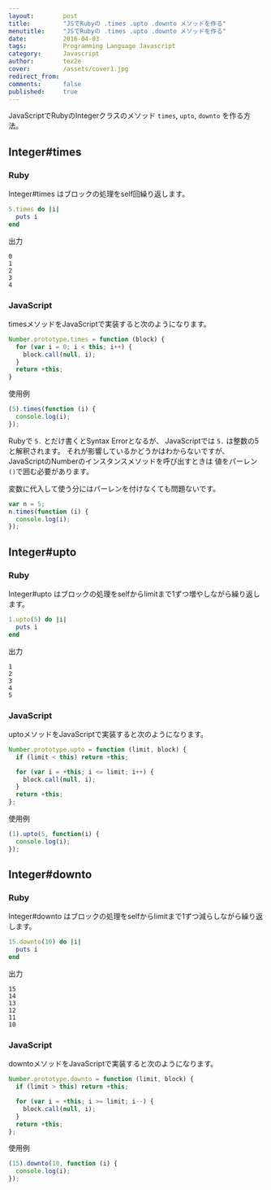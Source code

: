 ```yaml
---
layout:        post
title:         "JSでRubyの .times .upto .downto メソッドを作る"
menutitle:     "JSでRubyの .times .upto .downto メソッドを作る"
date:          2016-04-03
tags:          Programming Language Javascript
category:      Javascript
author:        tex2e
cover:         /assets/cover1.jpg
redirect_from:
comments:      false
published:     true
---
```


JavaScriptでRubyのIntegerクラスのメソッド `times`, `upto`, `downto` を作る方法。


Integer#times
--------------

### Ruby

Integer#times はブロックの処理をself回繰り返します。

```ruby
5.times do |i|
  puts i
end
```

出力

```
0
1
2
3
4
```

### JavaScript

timesメソッドをJavaScriptで実装すると次のようになります。

```js
Number.prototype.times = function (block) {
  for (var i = 0; i < this; i++) {
    block.call(null, i);
  }
  return +this;
}
```

使用例

```js
(5).times(function (i) {
  console.log(i);
});
```

Rubyで `5.` とだけ書くとSyntax Errorとなるが、
JavaScriptでは `5.` は整数の5と解釈されます。
それが影響しているかどうかはわからないですが、JavaScriptのNumberのインスタンスメソッドを呼び出すときは
値をパーレン`()`で囲む必要があります。

変数に代入して使う分にはパーレンを付けなくても問題ないです。

```js
var n = 5;
n.times(function (i) {
  console.log(i);
});
```


Integer#upto
-------------

### Ruby

Integer#upto はブロックの処理をselfからlimitまで1ずつ増やしながら繰り返します。

```ruby
1.upto(5) do |i|
  puts i
end
```

出力

```
1
2
3
4
5
```

### JavaScript

uptoメソッドをJavaScriptで実装すると次のようになります。

```js
Number.prototype.upto = function (limit, block) {
  if (limit < this) return +this;

  for (var i = +this; i <= limit; i++) {
    block.call(null, i);
  }
  return +this;
};
```

使用例

```js
(1).upto(5, function(i) {
  console.log(i);
});
```


Integer#downto
---------------

### Ruby

Integer#downto はブロックの処理をselfからlimitまで1ずつ減らしながら繰り返します。

```ruby
15.downto(10) do |i|
  puts i
end
```

出力

```
15
14
13
12
11
10
```

### JavaScript

downtoメソッドをJavaScriptで実装すると次のようになります。

```js
Number.prototype.downto = function (limit, block) {
  if (limit > this) return +this;

  for (var i = +this; i >= limit; i--) {
    block.call(null, i);
  }
  return +this;
};
```

使用例

```js
(15).downto(10, function (i) {
  console.log(i);
});
```
